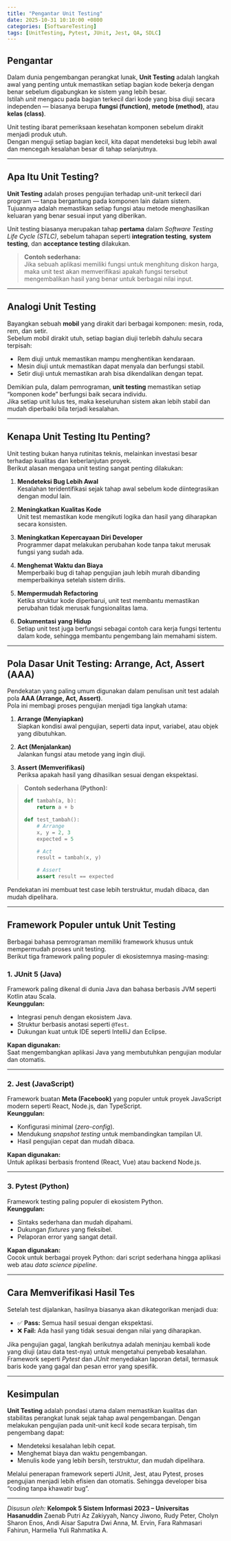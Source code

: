 ```yaml
---
title: "Pengantar Unit Testing"
date: 2025-10-31 10:10:00 +0800
categories: [SoftwareTesting]
tags: [UnitTesting, Pytest, JUnit, Jest, QA, SDLC]
---
```


## Pengantar

Dalam dunia pengembangan perangkat lunak, **Unit Testing** adalah langkah awal yang penting untuk memastikan setiap bagian kode bekerja dengan benar sebelum digabungkan ke sistem yang lebih besar.  
Istilah *unit* mengacu pada bagian terkecil dari kode yang bisa diuji secara independen — biasanya berupa **fungsi (function)**, **metode (method)**, atau **kelas (class)**.

Unit testing ibarat pemeriksaan kesehatan komponen sebelum dirakit menjadi produk utuh.  
Dengan menguji setiap bagian kecil, kita dapat mendeteksi bug lebih awal dan mencegah kesalahan besar di tahap selanjutnya.

---

## Apa Itu Unit Testing?

**Unit Testing** adalah proses pengujian terhadap unit-unit terkecil dari program — tanpa bergantung pada komponen lain dalam sistem.  
Tujuannya adalah memastikan setiap fungsi atau metode menghasilkan keluaran yang benar sesuai input yang diberikan.

Unit testing biasanya merupakan tahap **pertama** dalam *Software Testing Life Cycle (STLC)*, sebelum tahapan seperti **integration testing**, **system testing**, dan **acceptance testing** dilakukan.

> **Contoh sederhana:**  
> Jika sebuah aplikasi memiliki fungsi untuk menghitung diskon harga, maka unit test akan memverifikasi apakah fungsi tersebut mengembalikan hasil yang benar untuk berbagai nilai input.

---

## Analogi Unit Testing

Bayangkan sebuah **mobil** yang dirakit dari berbagai komponen: mesin, roda, rem, dan setir.  
Sebelum mobil dirakit utuh, setiap bagian diuji terlebih dahulu secara terpisah:

- Rem diuji untuk memastikan mampu menghentikan kendaraan.  
- Mesin diuji untuk memastikan dapat menyala dan berfungsi stabil.  
- Setir diuji untuk memastikan arah bisa dikendalikan dengan tepat.

Demikian pula, dalam pemrograman, **unit testing** memastikan setiap “komponen kode” berfungsi baik secara individu.  
Jika setiap unit lulus tes, maka keseluruhan sistem akan lebih stabil dan mudah diperbaiki bila terjadi kesalahan.

---

## Kenapa Unit Testing Itu Penting?

Unit testing bukan hanya rutinitas teknis, melainkan investasi besar terhadap kualitas dan keberlanjutan proyek.  
Berikut alasan mengapa unit testing sangat penting dilakukan:

1. **Mendeteksi Bug Lebih Awal**  
   Kesalahan teridentifikasi sejak tahap awal sebelum kode diintegrasikan dengan modul lain.

2. **Meningkatkan Kualitas Kode**  
   Unit test memastikan kode mengikuti logika dan hasil yang diharapkan secara konsisten.

3. **Meningkatkan Kepercayaan Diri Developer**  
   Programmer dapat melakukan perubahan kode tanpa takut merusak fungsi yang sudah ada.

4. **Menghemat Waktu dan Biaya**  
   Memperbaiki bug di tahap pengujian jauh lebih murah dibanding memperbaikinya setelah sistem dirilis.

5. **Mempermudah Refactoring**  
   Ketika struktur kode diperbarui, unit test membantu memastikan perubahan tidak merusak fungsionalitas lama.

6. **Dokumentasi yang Hidup**  
   Setiap unit test juga berfungsi sebagai contoh cara kerja fungsi tertentu dalam kode, sehingga membantu pengembang lain memahami sistem.

---

## Pola Dasar Unit Testing: Arrange, Act, Assert (AAA)

Pendekatan yang paling umum digunakan dalam penulisan unit test adalah pola **AAA (Arrange, Act, Assert)**.  
Pola ini membagi proses pengujian menjadi tiga langkah utama:

1. **Arrange (Menyiapkan)**  
   Siapkan kondisi awal pengujian, seperti data input, variabel, atau objek yang dibutuhkan.

2. **Act (Menjalankan)**  
   Jalankan fungsi atau metode yang ingin diuji.

3. **Assert (Memverifikasi)**  
   Periksa apakah hasil yang dihasilkan sesuai dengan ekspektasi.

> **Contoh sederhana (Python):**  
> ```python
> def tambah(a, b):
>     return a + b
>
> def test_tambah():
>     # Arrange
>     x, y = 2, 3
>     expected = 5
>
>     # Act
>     result = tambah(x, y)
>
>     # Assert
>     assert result == expected
> ```

Pendekatan ini membuat test case lebih terstruktur, mudah dibaca, dan mudah dipelihara.

---

## Framework Populer untuk Unit Testing

Berbagai bahasa pemrograman memiliki framework khusus untuk mempermudah proses unit testing.  
Berikut tiga framework paling populer di ekosistemnya masing-masing:

### 1. **JUnit 5 (Java)**
Framework paling dikenal di dunia Java dan bahasa berbasis JVM seperti Kotlin atau Scala.  
**Keunggulan:**
- Integrasi penuh dengan ekosistem Java.
- Struktur berbasis anotasi seperti `@Test`.
- Dukungan kuat untuk IDE seperti IntelliJ dan Eclipse.

**Kapan digunakan:**  
Saat mengembangkan aplikasi Java yang membutuhkan pengujian modular dan otomatis.

---

### 2. **Jest (JavaScript)**
Framework buatan **Meta (Facebook)** yang populer untuk proyek JavaScript modern seperti React, Node.js, dan TypeScript.  
**Keunggulan:**
- Konfigurasi minimal (*zero-config*).  
- Mendukung *snapshot testing* untuk membandingkan tampilan UI.  
- Hasil pengujian cepat dan mudah dibaca.

**Kapan digunakan:**  
Untuk aplikasi berbasis frontend (React, Vue) atau backend Node.js.

---

### 3. **Pytest (Python)**
Framework testing paling populer di ekosistem Python.  
**Keunggulan:**
- Sintaks sederhana dan mudah dipahami.  
- Dukungan *fixtures* yang fleksibel.  
- Pelaporan error yang sangat detail.  

**Kapan digunakan:**  
Cocok untuk berbagai proyek Python: dari script sederhana hingga aplikasi web atau *data science pipeline*.

---

## Cara Memverifikasi Hasil Tes

Setelah test dijalankan, hasilnya biasanya akan dikategorikan menjadi dua:

- ✅ **Pass:** Semua hasil sesuai dengan ekspektasi.  
- ❌ **Fail:** Ada hasil yang tidak sesuai dengan nilai yang diharapkan.

Jika pengujian gagal, langkah berikutnya adalah meninjau kembali kode yang diuji (atau data test-nya) untuk mengetahui penyebab kesalahan.  
Framework seperti *Pytest* dan *JUnit* menyediakan laporan detail, termasuk baris kode yang gagal dan pesan error yang spesifik.

---

## Kesimpulan

**Unit Testing** adalah pondasi utama dalam memastikan kualitas dan stabilitas perangkat lunak sejak tahap awal pengembangan.
Dengan melakukan pengujian pada unit-unit kecil kode secara terpisah, tim pengembang dapat:

- Mendeteksi kesalahan lebih cepat.
- Menghemat biaya dan waktu pengembangan.
- Menulis kode yang lebih bersih, terstruktur, dan mudah dipelihara.

Melalui penerapan framework seperti JUnit, Jest, atau Pytest, proses pengujian menjadi lebih efisien dan otomatis.
Sehingga developer bisa “coding tanpa khawatir bug”.

---

*Disusun oleh:*
**Kelompok 5 Sistem Informasi 2023 – Universitas Hasanuddin**
Zaenab Putri Az Zakiyyah, Nancy Jiwono, Rudy Peter, Cholyn Sharon Enos,
Andi Aisar Saputra Dwi Anna, M. Ervin, Fara Rahmasari Fahirun, Harmelia Yuli Rahmatika A.